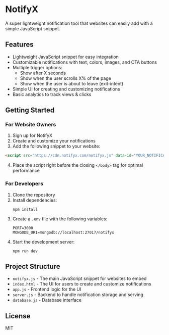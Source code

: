 # NotifyX

A super lightweight notification tool that websites can easily add with a simple JavaScript snippet.

## Features

- Lightweight JavaScript snippet for easy integration
- Customizable notifications with text, colors, images, and CTA buttons
- Multiple trigger options:
  - Show after X seconds
  - Show when the user scrolls X% of the page
  - Show when the user is about to leave (exit-intent)
- Simple UI for creating and customizing notifications
- Basic analytics to track views & clicks

## Getting Started

### For Website Owners

1. Sign up for NotifyX
2. Create and customize your notifications
3. Add the following snippet to your website:

```html
<script src="https://cdn.notifyx.com/notifyx.js" data-id="YOUR_NOTIFICATION_ID"></script>
```

4. Place the script right before the closing `</body>` tag for optimal performance

### For Developers

1. Clone the repository
2. Install dependencies:
   ```
   npm install
   ```
3. Create a `.env` file with the following variables:
   ```
   PORT=3000
   MONGODB_URI=mongodb://localhost:27017/notifyx
   ```
4. Start the development server:
   ```
   npm run dev
   ```

## Project Structure

- `notifyx.js` - The main JavaScript snippet for websites to embed
- `index.html` - The UI for users to create and customize notifications
- `app.js` - Frontend logic for the UI
- `server.js` - Backend to handle notification storage and serving
- `database.js` - Database interface

## License

MIT 